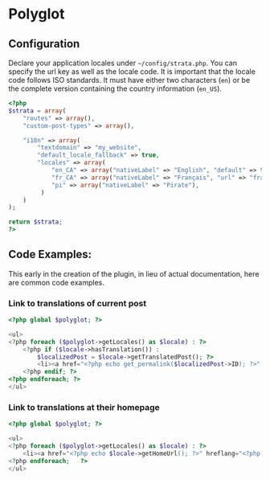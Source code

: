 # Polyglot

## Configuration

Declare your application locales under `~/config/strata.php`. You can specify the url key as well as the locale code. It is important that the locale code follows ISO standards. It must have either two characters (`en`) or be the complete version containing the country information (`en_US`).

~~~ php
<?php
$strata = array(
    "routes" => array(),
    "custom-post-types" => array(),

    "i18n" => array(
        "textdomain" => "my_website",
        "default_locale_fallback" => true,
        "locales" => array(
            "en_CA" => array("nativeLabel" => "English", "default" => true),
            "fr_CA" => array("nativeLabel" => "Français", "url" => "francais"),
            "pi" => array("nativeLabel" => "Pirate"),
         )
    )
);

return $strata;
?>
~~~

## Code Examples:

This early in the creation of the plugin, in lieu of actual documentation, here are common code examples.

### Link to translations of current post

~~~ php
<?php global $polyglot; ?>

<ul>
<?php foreach ($polyglot->getLocales() as $locale) : ?>
    <?php if ($locale->hasTranslation()) :
        $localizedPost = $locale->getTranslatedPost(); ?>
        <li><a href="<?php echo get_permalink($localizedPost->ID); ?>" hreflang="<?php echo $locale->getCode(); ?>"><?php echo $localizedPost->post_title; ?></a></li>
    <?php endif; ?>
<?php endforeach; ?>
</ul>
~~~

### Link to translations at their homepage

~~~ php
<?php global $polyglot; ?>

<ul>
<?php foreach ($polyglot->getLocales() as $locale) : ?>
    <li><a href="<?php echo $locale->getHomeUrl(); ?>" hreflang="<?php echo $locale->getCode(); ?>"><?php echo $locale->getNativeLabel(); ?></a></li>
<?php endforeach;   ?>
</ul>
~~~
